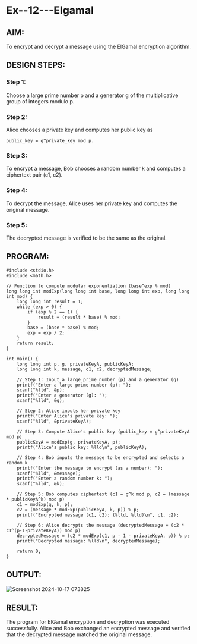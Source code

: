 # Ex--12---Elgamal

## AIM:
To encrypt and decrypt a message using the ElGamal encryption algorithm.

## DESIGN STEPS:
### Step 1:
Choose a large prime number p and a generator g of the multiplicative group of integers modulo p.  

### Step 2:
Alice chooses a private key and computes her public key as 
~~~
public_key = g^private_key mod p.
~~~

### Step 3:
To encrypt a message, Bob chooses a random number k and computes a ciphertext pair (c1, c2).

### Step 4:
To decrypt the message, Alice uses her private key and computes the original message.

### Step 5:
The decrypted message is verified to be the same as the original.

## PROGRAM:
~~~
#include <stdio.h>
#include <math.h>

// Function to compute modular exponentiation (base^exp % mod)
long long int modExp(long long int base, long long int exp, long long int mod) {
    long long int result = 1;
    while (exp > 0) {
        if (exp % 2 == 1) {
            result = (result * base) % mod;
        }
        base = (base * base) % mod;
        exp = exp / 2;
    }
    return result;
}

int main() {
    long long int p, g, privateKeyA, publicKeyA;
    long long int k, message, c1, c2, decryptedMessage;

    // Step 1: Input a large prime number (p) and a generator (g)
    printf("Enter a large prime number (p): ");
    scanf("%lld", &p);
    printf("Enter a generator (g): ");
    scanf("%lld", &g);

    // Step 2: Alice inputs her private key
    printf("Enter Alice's private key: ");
    scanf("%lld", &privateKeyA);

    // Step 3: Compute Alice's public key (public_key = g^privateKeyA mod p)
    publicKeyA = modExp(g, privateKeyA, p);
    printf("Alice's public key: %lld\n", publicKeyA);

    // Step 4: Bob inputs the message to be encrypted and selects a random k
    printf("Enter the message to encrypt (as a number): ");
    scanf("%lld", &message);
    printf("Enter a random number k: ");
    scanf("%lld", &k);

    // Step 5: Bob computes ciphertext (c1 = g^k mod p, c2 = (message * publicKeyA^k) mod p)
    c1 = modExp(g, k, p);
    c2 = (message * modExp(publicKeyA, k, p)) % p;
    printf("Encrypted message (c1, c2): (%lld, %lld)\n", c1, c2);

    // Step 6: Alice decrypts the message (decryptedMessage = (c2 * c1^(p-1-privateKeyA)) mod p)
    decryptedMessage = (c2 * modExp(c1, p - 1 - privateKeyA, p)) % p;
    printf("Decrypted message: %lld\n", decryptedMessage);

    return 0;
}
~~~

## OUTPUT:

![Screenshot 2024-10-17 073825](https://github.com/user-attachments/assets/a7c99eef-818d-409f-853f-a90b2567b68e)



## RESULT:
The program for ElGamal encryption and decryption was executed successfully. Alice and Bob exchanged an encrypted message and verified that the decrypted message matched the original message.
